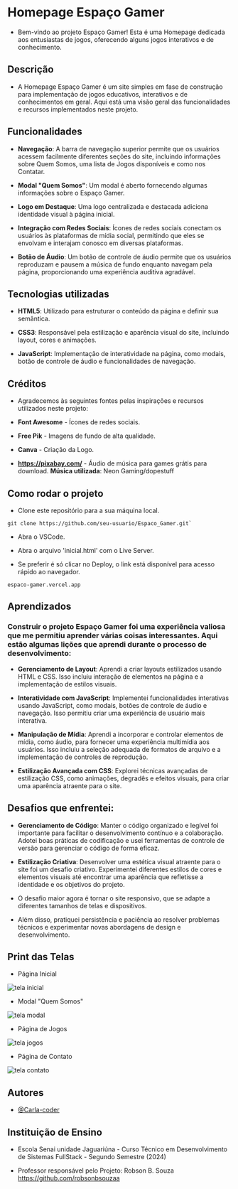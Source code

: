 # Homepage Espaço Gamer

- Bem-vindo ao projeto Espaço Gamer! Esta é uma Homepage dedicada aos entusiastas de jogos, oferecendo alguns jogos interativos e de conhecimento.

## Descrição

- A Homepage Espaço Gamer é um site simples em fase de construção para implementação de jogos educativos, interativos e de conhecimentos em geral. Aqui está uma visão geral das funcionalidades e recursos implementados neste projeto.

## Funcionalidades

- **Navegação**: A barra de navegação superior permite que os usuários acessem facilmente diferentes seções do site, incluindo informações sobre Quem Somos, uma lista de Jogos disponíveis e como nos Contatar.

- **Modal "Quem Somos"**: Um modal é aberto fornecendo algumas informações sobre o Espaço Gamer.

- **Logo em Destaque**: Uma logo centralizada e destacada adiciona identidade visual à página inicial.

- **Integração com Redes Sociais**: Ícones de redes sociais conectam os usuários às plataformas de mídia social, permitindo que eles se envolvam e interajam conosco em diversas plataformas.

- **Botão de Áudio**: Um botão de controle de áudio permite que os usuários reproduzam e pausem a música de fundo enquanto navegam pela página, proporcionando uma experiência auditiva agradável.

## Tecnologias utilizadas

- **HTML5**: Utilizado para estruturar o conteúdo da página e definir sua semântica.

- **CSS3**: Responsável pela estilização e aparência visual do site, incluindo layout, cores e animações.

- **JavaScript**: Implementação de interatividade na página, como modais, botão de controle de áudio e funcionalidades de navegação.
## Créditos

- Agradecemos às seguintes fontes pelas inspirações e recursos utilizados neste projeto:

- **Font Awesome** - Ícones de redes sociais.

- **Free Pik** - Imagens de fundo de alta qualidade.

- **Canva** - Criação da Logo.

- **https://pixabay.com/** - Áudio de música para games grátis para download. **Música utilizada**: Neon Gaming/dopestuff

## Como rodar o projeto

- Clone este repositório para a sua máquina local.

```
git clone https://github.com/seu-usuario/Espaco_Gamer.git`
```

- Abra o VSCode.

- Abra o arquivo 'inicial.html' com o Live Server.

- Se preferir é só clicar no Deploy, o link está disponível para acesso rápido ao navegador.

```
espaco-gamer.vercel.app
```
## Aprendizados

### Construir o projeto Espaço Gamer foi uma experiência valiosa que me permitiu aprender várias coisas interessantes. Aqui estão algumas lições que aprendi durante o processo de desenvolvimento:

- **Gerenciamento de Layout**: Aprendi a criar layouts estilizados usando HTML e CSS. Isso incluiu interação de elementos na página e a implementação de estilos visuais.

- **Interatividade com JavaScript**: Implementei funcionalidades interativas usando JavaScript, como modais, botões de controle de áudio e navegação. Isso permitiu criar uma experiência de usuário mais interativa.

- **Manipulação de Mídia**: Aprendi a incorporar e controlar elementos de mídia, como áudio, para fornecer uma experiência multimídia aos usuários. Isso incluiu a seleção adequada de formatos de arquivo e a implementação de controles de reprodução.

- **Estilização Avançada com CSS**: Explorei técnicas avançadas de estilização CSS, como animações, degradês e efeitos visuais, para criar uma aparência atraente para o site.

## Desafios que enfrentei:

- **Gerenciamento de Código**: Manter o código organizado e legível foi importante para facilitar o desenvolvimento contínuo e a colaboração. Adotei boas práticas de codificação e usei ferramentas de controle de versão para gerenciar o código de forma eficaz.

- **Estilização Criativa**: Desenvolver uma estética visual  atraente para o site foi um desafio criativo. Experimentei diferentes estilos de cores e elementos visuais até encontrar uma aparência que refletisse a identidade e os objetivos do projeto.

- O desafio maior agora é tornar o site responsivo, que se adapte a diferentes tamanhos de telas e dispositivos.

-  Além disso, pratiquei persistência e paciência ao resolver problemas técnicos e experimentar novas abordagens de design e desenvolvimento.

## Print das Telas

- Página Inicial

![tela inicial](https://github.com/Carla-coder/Espaco_Gamer/assets/128012862/168e3f1a-31af-4ea1-9c24-07a99f796d8c)

- Modal "Quem Somos"

![tela modal](https://github.com/Carla-coder/Espaco_Gamer/assets/128012862/0d7b3b1e-57e8-4689-945e-9048017a8fcc)

- Página de Jogos

![tela jogos](https://github.com/Carla-coder/Espaco_Gamer/assets/128012862/4682a2c7-e836-4b1e-bc82-41d7d0c72e83)

- Página de Contato

![tela contato](https://github.com/Carla-coder/Espaco_Gamer/assets/128012862/a5e12cb3-6697-4ce5-86ff-dc35f1409296)

## Autores

- [@Carla-coder](https://www.github.com/Carla-coder)


## Instituição de Ensino

- Escola Senai unidade Jaguariúna - Curso Técnico em Desenvolvimento de Sistemas FullStack - Segundo Semestre (2024)

- Professor responsável pelo Projeto: Robson B. Souza https://github.com/robsonbsouzaa
